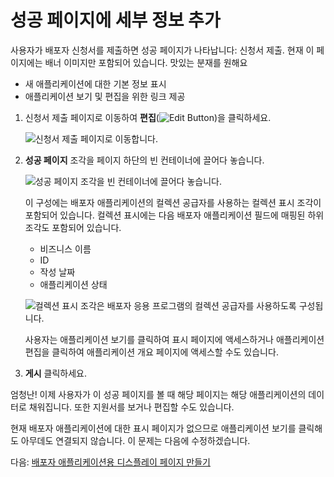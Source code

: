 # 성공 페이지에 세부 정보 추가

사용자가 배포자 신청서를 제출하면 성공 페이지가 나타납니다: 신청서 제출. 현재 이 페이지에는 배너 이미지만 포함되어 있습니다. 맛있는 분재를 원해요

* 새 애플리케이션에 대한 기본 정보 표시
* 애플리케이션 보기 및 편집을 위한 링크 제공

1. 신청서 제출 페이지로 이동하여 **편집**(![Edit Button](../../images/icon-edit.png))을 클릭하세요.

   ![신청서 제출 페이지로 이동합니다.](./adding-details-to-the-success-page/images/01.png)

1. **성공 페이지** 조각을 페이지 하단의 빈 컨테이너에 끌어다 놓습니다.

   ![성공 페이지 조각을 빈 컨테이너에 끌어다 놓습니다.](./adding-details-to-the-success-page/images/02.png)

   이 구성에는 배포자 애플리케이션의 컬렉션 공급자를 사용하는 컬렉션 표시 조각이 포함되어 있습니다. 컬렉션 표시에는 다음 배포자 애플리케이션 필드에 매핑된 하위 조각도 포함되어 있습니다.

   * 비즈니스 이름
   * ID
   * 작성 날짜
   * 애플리케이션 상태

   ![컬렉션 표시 조각은 배포자 응용 프로그램의 컬렉션 공급자를 사용하도록 구성됩니다.](./adding-details-to-the-success-page/images/03.png)

   사용자는 애플리케이션 보기를 클릭하여 표시 페이지에 액세스하거나 애플리케이션 편집을 클릭하여 애플리케이션 개요 페이지에 액세스할 수도 있습니다.

1. **게시** 클릭하세요.

엄청난! 이제 사용자가 이 성공 페이지를 볼 때 해당 페이지는 해당 애플리케이션의 데이터로 채워집니다. 또한 지원서를 보거나 편집할 수도 있습니다.

현재 배포자 애플리케이션에 대한 표시 페이지가 없으므로 애플리케이션 보기를 클릭해도 아무데도 연결되지 않습니다. 이 문제는 다음에 수정하겠습니다.

다음: [배포자 애플리케이션용 디스플레이 페이지 만들기](./creating-a-display-page-for-distributor-applications.md)
